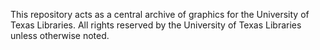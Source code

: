 This repository acts as a central archive of graphics for the University of Texas Libraries. All rights reserved by the University of Texas Libraries unless otherwise noted.
